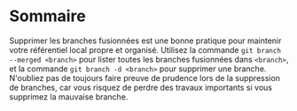 # Sommaire

Supprimer les branches fusionnées est une bonne pratique pour maintenir votre référentiel local propre et organisé. Utilisez la commande `git branch --merged <branch>` pour lister toutes les branches fusionnées dans `<branch>`, et la commande `git branch -d <branch>` pour supprimer une branche. N'oubliez pas de toujours faire preuve de prudence lors de la suppression de branches, car vous risquez de perdre des travaux importants si vous supprimez la mauvaise branche.
